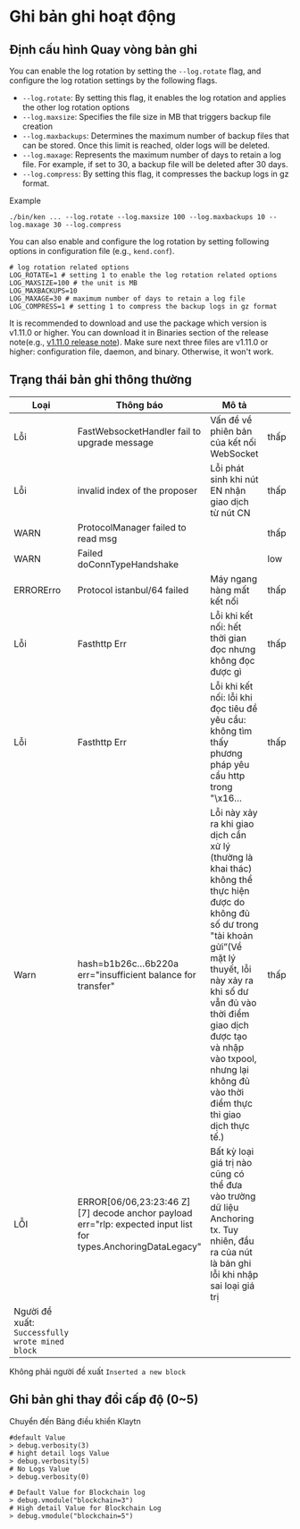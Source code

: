 # Ghi bản ghi hoạt động

## Định cấu hình Quay vòng bản ghi

You can enable the log rotation by setting the `--log.rotate` flag, and configure the log rotation settings by the following flags.

- `--log.rotate`: By setting this flag, it enables the log rotation and applies the other log rotation options
- `--log.maxsize`: Specifies the file size in MB that triggers backup file creation
- `--log.maxbackups`: Determines the maximum number of backup files that can be stored. Once this limit is reached, older logs will be deleted.
- `--log.maxage`: Represents the maximum number of days to retain a log file. For example, if set to 30, a backup file will be deleted after 30 days.
- `--log.compress`: By setting this flag, it compresses the backup logs in gz format.

Example

```
./bin/ken ... --log.rotate --log.maxsize 100 --log.maxbackups 10 --log.maxage 30 --log.compress
```

You can also enable and configure the log rotation by setting following options in configuration file (e.g., `kend.conf`).

```
# log rotation related options
LOG_ROTATE=1 # setting 1 to enable the log rotation related options
LOG_MAXSIZE=100 # the unit is MB
LOG_MAXBACKUPS=10
LOG_MAXAGE=30 # maximum number of days to retain a log file
LOG_COMPRESS=1 # setting 1 to compress the backup logs in gz format
```

It is recommended to download and use the package which version is v1.11.0 or higher. You can download it in Binaries section of the release note(e.g., [v1.11.0 release note](https://github.com/klaytn/klaytn/releases/tag/v1.11.0)). Make sure next three files are v1.11.0 or higher: configuration file, daemon, and binary. Otherwise, it won't work.

## Trạng thái bản ghi thông thường

| Loại                                           | Thông báo                                                                                                                                                                                                              | Mô tả                                                                                                                                                                                                                                                                                                                                    |      |
| ----------------------------------------------- | ---------------------------------------------------------------------------------------------------------------------------------------------------------------------------------------------------------------------- | ---------------------------------------------------------------------------------------------------------------------------------------------------------------------------------------------------------------------------------------------------------------------------------------------------------------------------------------- | ---- |
| Lỗi                                             | FastWebsocketHandler fail to upgrade message                                                                                                                                                                           | Vấn đề về phiên bản của kết nối WebSocket                                                                                                                                                                                                                                                                                                | thấp |
| Lỗi                                             | invalid index of the proposer                                                                                                                                                                                          | Lỗi phát sinh khi nút EN nhận giao dịch từ nút CN                                                                                                                                                                                                                                                                                        | thấp |
| WARN                                            | ProtocolManager failed to read msg                                                                                                                                                                                     |                                                                                                                                                                                                                                                                                                                                          | thấp |
| WARN                                            | Failed doConnTypeHandshake                                                                                                                                                                                             |                                                                                                                                                                                                                                                                                                                                          | low  |
| ERRORErro                                       | Protocol istanbul/64 failed                                                                                                                                                                                            | Máy ngang hàng mất kết nối                                                                                                                                                                                                                                                                                                               | thấp |
| Lỗi                                             | Fasthttp Err                                                                                                                                                                                                           | Lỗi khi kết nối: hết thời gian đọc nhưng không đọc được gì                                                                                                                                                                                                                                                                               | thấp |
| Lỗi                                             | Fasthttp Err                                                                                                                                                                                                           | Lỗi khi kết nối: lỗi khi đọc tiêu đề yêu cầu: không tìm thấy phương pháp yêu cầu http trong "\x16…                                                                                                                                                                                                                                       | thấp |
| Warn                                            | hash=b1b26c…6b220a err="insufficient balance for transfer"                                                                                                                                                             | Lỗi này xảy ra khi giao dịch cần xử lý (thường là khai thác) không thể thực hiện được do không đủ số dư trong "tài khoản gửi”(Về mặt lý thuyết, lỗi này xảy ra khi số dư vẫn đủ vào thời điểm giao dịch được tạo và nhập vào txpool, nhưng lại không đủ vào thời điểm thực thi giao dịch thực tế.) | thấp |
| LỖI                                             | ERROR[06/06,23:23:46 Z] [7] decode anchor payload err="rlp: expected input list for types.AnchoringDataLegacy" | Bất kỳ loại giá trị nào cũng có thể đưa vào trường dữ liệu Anchoring tx. Tuy nhiên, đầu ra của nút là bản ghi lỗi khi nhập sai loại giá trị                                                                                                                                                                                              |      |
| Người đề xuất: `Successfully wrote mined block` |                                                                                                                                                                                                                        |                                                                                                                                                                                                                                                                                                                                          |      |

Không phải người đề xuất `Inserted a new block`

## Ghi bản ghi thay đổi cấp độ (0\~5)

Chuyển đến Bảng điều khiển Klaytn

```
#default Value
> debug.verbosity(3)
# hight detail logs Value
> debug.verbosity(5)
# No Logs Value
> debug.verbosity(0)

# Default Value for Blockchain log
> debug.vmodule("blockchain=3")
# High detail Value for Blockchain Log
> debug.vmodule("blockchain=5")

```
